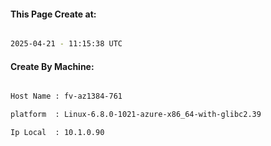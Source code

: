 
   
#### This Page Create at:

```bash

2025-04-21 - 11:15:38 UTC

```

#### Create By Machine:

```bash

Host Name : fv-az1384-761

platform  : Linux-6.8.0-1021-azure-x86_64-with-glibc2.39

Ip Local  : 10.1.0.90

```


